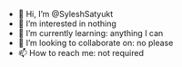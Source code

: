 - 👋 Hi, I’m @SyleshSatyukt
- 👀 I’m interested in nothing
- 🌱 I’m currently learning: anything I can
- 💞️ I’m looking to collaborate on: no please
- 📫 How to reach me: not required

<!---
SyleshSatyukt/SyleshSatyukt is a ✨ special ✨ repository because its `README.md` (this file) appears on your GitHub profile.
You can click the Preview link to take a look at your changes.
--->
